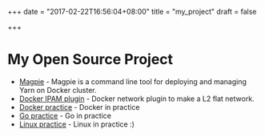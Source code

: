 +++
date = "2017-02-22T16:56:04+08:00"
title = "my_project"
draft = false

+++

# My Open Source Project
- [Magpie](http://github.com/rootsongjc/magpie) - Magpie is a command line tool for deploying and managing Yarn on Docker cluster.
- [Docker IPAM plugin](http://github.com/rootsongjc/docker-ipam-plugin) - Docker network plugin to make a L2 flat network.
- [Docker practice](https://rootsongjc.github.io/docker-practice/) - Docker in practice
- [Go practice](https://rootsongjc.github.io/go-practice/) - Go in practice
- [Linux practice](https://rootsongjc.github.io/linux-practice) - Linux in practice :)
